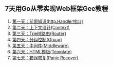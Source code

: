 7天用Go从零实现Web框架Gee教程
--

1. [第一天：前置知识(http.Handler接口)](https://geektutu.com/post/gee-day1.html)
2. [第二天：上下文设计(Context)](https://geektutu.com/post/gee-day2.html)
3. [第三天：Trie树路由(Router)](https://geektutu.com/post/gee-day3.html)
4. [第四天：分组控制(Group)](https://geektutu.com/post/gee-day4.html)
5. [第五天：中间件(Middleware)](https://geektutu.com/post/gee-day5.html)
6. [第六天：HTML模板(Template)]()
7. [第七天：错误恢复(Panic Recover)]()

